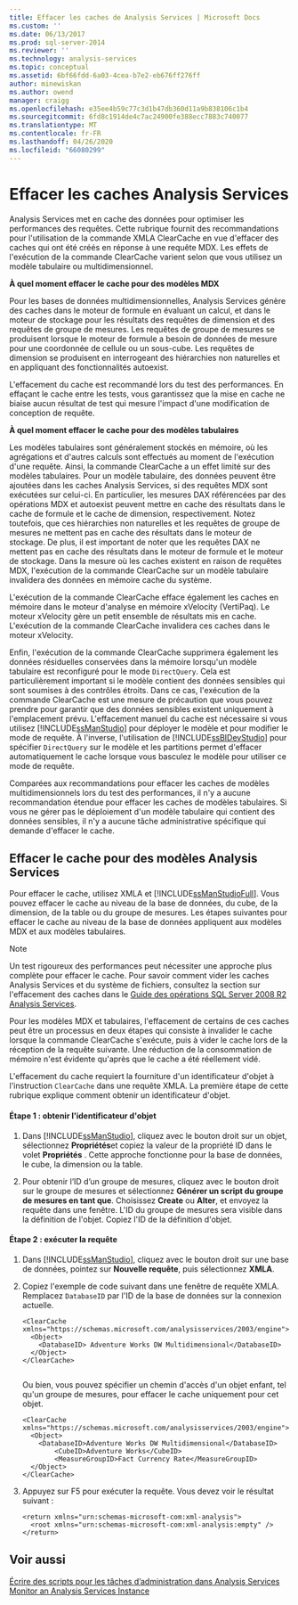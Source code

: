 ```yaml
---
title: Effacer les caches de Analysis Services | Microsoft Docs
ms.custom: ''
ms.date: 06/13/2017
ms.prod: sql-server-2014
ms.reviewer: ''
ms.technology: analysis-services
ms.topic: conceptual
ms.assetid: 6bf66fdd-6a03-4cea-b7e2-eb676ff276ff
author: minewiskan
ms.author: owend
manager: craigg
ms.openlocfilehash: e35ee4b59c77c3d1b47db360d11a9b838106c1b4
ms.sourcegitcommit: 6fd8c1914de4c7ac24900fe388ecc7883c740077
ms.translationtype: MT
ms.contentlocale: fr-FR
ms.lasthandoff: 04/26/2020
ms.locfileid: "66080299"
---
```

# <a name="clear-the-analysis-services-caches"></a>Effacer les caches Analysis Services
  Analysis Services met en cache des données pour optimiser les performances des requêtes. Cette rubrique fournit des recommandations pour l'utilisation de la commande XMLA ClearCache en vue d'effacer des caches qui ont été créés en réponse à une requête MDX. Les effets de l'exécution de la commande ClearCache varient selon que vous utilisez un modèle tabulaire ou multidimensionnel.  
  
 **À quel moment effacer le cache pour des modèles MDX**  
  
 Pour les bases de données multidimensionnelles, Analysis Services génère des caches dans le moteur de formule en évaluant un calcul, et dans le moteur de stockage pour les résultats des requêtes de dimension et des requêtes de groupe de mesures. Les requêtes de groupe de mesures se produisent lorsque le moteur de formule a besoin de données de mesure pour une coordonnée de cellule ou un sous-cube. Les requêtes de dimension se produisent en interrogeant des hiérarchies non naturelles et en appliquant des fonctionnalités autoexist.  
  
 L'effacement du cache est recommandé lors du test des performances. En effaçant le cache entre les tests, vous garantissez que la mise en cache ne biaise aucun résultat de test qui mesure l'impact d'une modification de conception de requête.  
  
 **À quel moment effacer le cache pour des modèles tabulaires**  
  
 Les modèles tabulaires sont généralement stockés en mémoire, où les agrégations et d'autres calculs sont effectués au moment de l'exécution d'une requête. Ainsi, la commande ClearCache a un effet limité sur des modèles tabulaires. Pour un modèle tabulaire, des données peuvent être ajoutées dans les caches Analysis Services, si des requêtes MDX sont exécutées sur celui-ci. En particulier, les mesures DAX référencées par des opérations MDX et autoexist peuvent mettre en cache des résultats dans le cache de formule et le cache de dimension, respectivement. Notez toutefois, que ces hiérarchies non naturelles et les requêtes de groupe de mesures ne mettent pas en cache des résultats dans le moteur de stockage. De plus, il est important de noter que les requêtes DAX ne mettent pas en cache des résultats dans le moteur de formule et le moteur de stockage. Dans la mesure où les caches existent en raison de requêtes MDX, l'exécution de la commande ClearCache sur un modèle tabulaire invalidera des données en mémoire cache du système.  
  
 L'exécution de la commande ClearCache efface également les caches en mémoire dans le moteur d'analyse en mémoire xVelocity (VertiPaq). Le moteur xVelocity gère un petit ensemble de résultats mis en cache. L'exécution de la commande ClearCache invalidera ces caches dans le moteur xVelocity.  
  
 Enfin, l'exécution de la commande ClearCache supprimera également les données résiduelles conservées dans la mémoire lorsqu'un modèle tabulaire est reconfiguré pour le mode `DirectQuery`. Cela est particulièrement important si le modèle contient des données sensibles qui sont soumises à des contrôles étroits. Dans ce cas, l'exécution de la commande ClearCache est une mesure de précaution que vous pouvez prendre pour garantir que des données sensibles existent uniquement à l'emplacement prévu. L'effacement manuel du cache est nécessaire si vous utilisez [!INCLUDE[ssManStudio](../../includes/ssmanstudio-md.md)] pour déployer le modèle et pour modifier le mode de requête. À l'inverse, l'utilisation de [!INCLUDE[ssBIDevStudio](../../includes/ssbidevstudio-md.md)] pour spécifier `DirectQuery` sur le modèle et les partitions permet d'effacer automatiquement le cache lorsque vous basculez le modèle pour utiliser ce mode de requête.  
  
 Comparées aux recommandations pour effacer les caches de modèles multidimensionnels lors du test des performances, il n'y a aucune recommandation étendue pour effacer les caches de modèles tabulaires. Si vous ne gérer pas le déploiement d'un modèle tabulaire qui contient des données sensibles, il n'y a aucune tâche administrative spécifique qui demande d'effacer le cache.  
  
## <a name="clear-the-cache-for-analysis-services-models"></a>Effacer le cache pour des modèles Analysis Services  
 Pour effacer le cache, utilisez XMLA et [!INCLUDE[ssManStudioFull](../../includes/ssmanstudiofull-md.md)]. Vous pouvez effacer le cache au niveau de la base de données, du cube, de la dimension, de la table ou du groupe de mesures. Les étapes suivantes pour effacer le cache au niveau de la base de données appliquent aux modèles MDX et aux modèles tabulaires.  
  
> [!NOTE]  
>  Un test rigoureux des performances peut nécessiter une approche plus complète pour effacer le cache. Pour savoir comment vider les caches Analysis Services et du système de fichiers, consultez la section sur l'effacement des caches dans le [Guide des opérations SQL Server 2008 R2 Analysis Services](https://go.microsoft.com/fwlink/?linkID=https://go.microsoft.com/fwlink/?LinkID=225539).  
  
 Pour les modèles MDX et tabulaires, l'effacement de certains de ces caches peut être un processus en deux étapes qui consiste à invalider le cache lorsque la commande ClearCache s'exécute, puis à vider le cache lors de la réception de la requête suivante. Une réduction de la consommation de mémoire n'est évidente qu'après que le cache a été réellement vidé.  
  
 L'effacement du cache requiert la fourniture d'un identificateur d'objet à l'instruction `ClearCache` dans une requête XMLA. La première étape de cette rubrique explique comment obtenir un identificateur d'objet.  
  
#### <a name="step-1-get-the-object-identifier"></a>Étape 1 : obtenir l'identificateur d'objet  
  
1.  Dans [!INCLUDE[ssManStudio](../../includes/ssmanstudio-md.md)], cliquez avec le bouton droit sur un objet, sélectionnez **Propriétés**et copiez la valeur de la propriété ID dans le volet **Propriétés** . Cette approche fonctionne pour la base de données, le cube, la dimension ou la table.  
  
2.  Pour obtenir l’ID d’un groupe de mesures, cliquez avec le bouton droit sur le groupe de mesures et sélectionnez **Générer un script du groupe de mesures en tant que**. Choisissez **Create** ou **Alter**, et envoyez la requête dans une fenêtre. L'ID du groupe de mesures sera visible dans la définition de l'objet. Copiez l'ID de la définition d'objet.  
  
#### <a name="step-2-run-the-query"></a>Étape 2 : exécuter la requête  
  
1.  Dans [!INCLUDE[ssManStudio](../../includes/ssmanstudio-md.md)], cliquez avec le bouton droit sur une base de données, pointez sur **Nouvelle requête**, puis sélectionnez **XMLA**.  
  
2.  Copiez l'exemple de code suivant dans une fenêtre de requête XMLA. Remplacez `DatabaseID` par l'ID de la base de données sur la connexion actuelle.  
  
    ```  
    <ClearCache xmlns="https://schemas.microsoft.com/analysisservices/2003/engine">  
      <Object>  
        <DatabaseID> Adventure Works DW Multidimensional</DatabaseID>  
      </Object>  
    </ClearCache>  
  
    ```  
  
     Ou bien, vous pouvez spécifier un chemin d'accès d'un objet enfant, tel qu'un groupe de mesures, pour effacer le cache uniquement pour cet objet.  
  
    ```  
    <ClearCache xmlns="https://schemas.microsoft.com/analysisservices/2003/engine">  
      <Object>  
        <DatabaseID>Adventure Works DW Multidimensional</DatabaseID>  
            <CubeID>Adventure Works</CubeID>  
            <MeasureGroupID>Fact Currency Rate</MeasureGroupID>  
      </Object>  
    </ClearCache>  
    ```  
  
3.  Appuyez sur F5 pour exécuter la requête. Vous devez voir le résultat suivant :  
  
    ```  
    <return xmlns="urn:schemas-microsoft-com:xml-analysis">  
      <root xmlns="urn:schemas-microsoft-com:xml-analysis:empty" />  
    </return>  
    ```  
  
## <a name="see-also"></a>Voir aussi  
 [Écrire des scripts pour les tâches d’administration dans Analysis Services](../script-administrative-tasks-in-analysis-services.md)   
 [Monitor an Analysis Services Instance](monitor-an-analysis-services-instance.md)  
  
  
